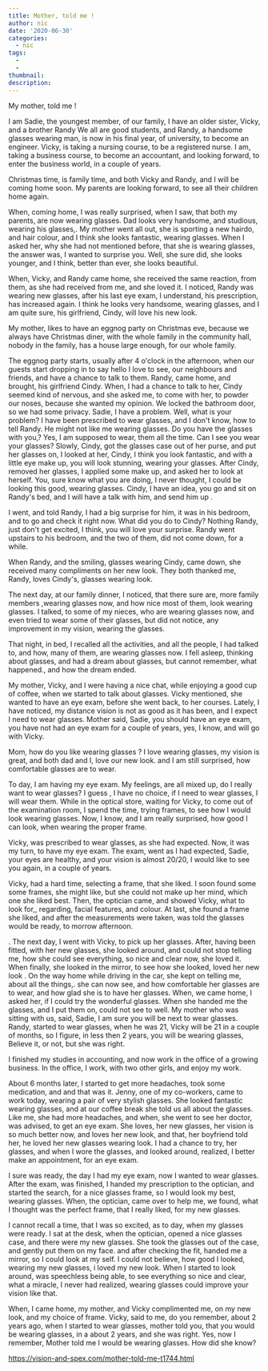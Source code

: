 ```yaml
---
title: Mother, told me !
author: nic
date: '2020-06-30'
categories:
  - nic
tags:
  - 
  - 
thumbnail: 
description: 
---
```


My mother, told me !


I am Sadie, the youngest member, of our family, I have an older sister, Vicky, and a brother Randy
We all are good students, and Randy, a handsome glasses wearing man, is now in his final year, of university, to become an engineer.
Vicky, is taking a nursing course, to be a registered nurse.
I am, taking a business course, to become an accountant, and looking forward, to enter the business world, in a couple of years.


Christmas time, is family time, and both Vicky and Randy, and I will be coming home soon. 
My parents are looking forward, to see all their children home again. 


When, coming home, I was really surprised, when I saw, that both my parents, are
now wearing glasses.
Dad looks very handsome, and studious, wearing his glasses,.
My mother went all out, she is sporting a new hairdo, and hair colour, and I think she looks fantastic, wearing glasses.
When I asked her, why she had not mentioned before, that she is wearing glasses, the answer was, I wanted to surprise you.
Well, she sure did, she looks younger, and I think, better than ever, she looks beautiful.


When, Vicky, and Randy came home, she received the same reaction, from them, as she had received from me, and she loved it.
I noticed, Randy was wearing new glasses, after his last eye exam, I understand, his prescription, has increased again.
I think he looks very handsome, wearing glasses, and I am quite sure, his girlfriend, Cindy, will love his new look.


My mother, likes to have an eggnog party on Christmas eve, because we always have Christmas diner, with the whole family in the community hall, nobody in the family, has a house large enough, for our whole family.


The eggnog party starts, usually after 4 o'clock in the afternoon, when our guests start dropping in to say hello
I love to see, our neighbours and friends, and have a chance to talk to them.
Randy, came home, and brought, his girlfriend Cindy. 
When, I had a chance to talk to her, Cindy seemed kind of nervous, and she asked me, to come with her, to powder our noses, because she wanted my opinion.
We locked the bathroom door, so we had some privacy.
Sadie, I have a problem.
Well, what is your problem?
I have been prescribed to wear glasses, and I don't know, how to tell Randy.
He might not like me wearing glasses.
Do you have the glasses with you,?
Yes, I am supposed to wear, them all the time.
Can I see you wear your glasses? 
Slowly, Cindy, got the glasses case out of her purse, and put her glasses on,
I looked at her, Cindy, I think you look fantastic, and with a little eye make up, you will look stunning, wearing your glasses.
After Cindy, removed her glasses, I applied some make up, and asked her to look at herself. 
You, sure know what you are doing, I never thought, I could be looking this good, wearing glasses.
Cindy, I have an idea, you go and sit on Randy's bed, and I will have a talk with him, and send him up .


I went, and told Randy, I had a big surprise for him, it was in his bedroom, and to go and check it right now.
What did you do to Cindy?
Nothing Randy, just don't get excited, I think, you will love your surprise.
Randy went upstairs to his bedroom, and the two of them, did not come down,
for a while.


When Randy, and the smiling, glasses wearing Cindy, came down, she received many compliments on her new look. 
They both thanked me, Randy, loves Cindy's, glasses wearing look.


The next day, at our family dinner, I noticed, that there sure are, more family members ,wearing glasses now, and how nice most of them, look wearing glasses.
I talked, to some of my nieces, who are wearing glasses now, and even tried to wear some of their glasses, but did not notice, any improvement in my vision, wearing the glasses.


That night, in bed, I recalled all the activities, and all the people, I had talked to, and how, many of them, are wearing glasses now.
I fell asleep, thinking about glasses, and had a dream about glasses, but cannot remember, what happened., and how the dream ended.


My mother, Vicky, and I were having a nice chat, while enjoying a good cup of coffee, when we started to talk about glasses.
Vicky mentioned, she wanted to have an eye exam, before she went back, to her courses. 
Lately, I have noticed, my distance vision is not as good as it has been, and I expect I need to wear glasses.
Mother said, Sadie, you should have an eye exam, you have not had an eye exam for a couple of years, yes, I know, and will go with Vicky.


Mom, how do you like wearing glasses ?
I love wearing glasses, my vision is great, and both dad and I, love our new look.
and I am still surprised, how comfortable glasses are to wear.


To day, I am having my eye exam.
My feelings, are all mixed up, do I really want to wear glasses?
I guess , I have no choice, if I need to wear glasses, I will wear them.
While in the optical store, waiting for Vicky, to come out of the examination room,
I spend the time, trying frames, to see how I would look wearing glasses.
Now, I know, and I am really surprised, how good I can look, when wearing the proper frame.


Vicky, was prescribed to wear glasses, as she had expected.
Now, it was my turn, to have my eye exam.
The exam, went as I had expected, Sadie, your eyes are healthy, and your vision is almost 20/20, I would like to see you again, in a couple of years.


Vicky, had a hard time, selecting a frame, that she liked.
I soon found some some frames, she might like, but she could not make up her mind, which one she liked best.
Then, the optician came, and showed Vicky, what to look for,, regarding, facial features, and colour.
At last, she found a frame she liked, and after the measurements were taken, was told the glasses would be ready, to morrow afternoon.


.
The next day, I went with Vicky, to pick up her glasses.
After, having been fitted, with her new glasses, she looked around, and could not stop telling me, how she could see everything, so nice and clear now, she loved it.
When finally, she looked in the mirror, to see how she looked, loved her new look
.
On the way home while driving in the car, she kept on telling me, about all the things,. she can now see, and how comfortable her glasses are to wear, and how glad she is to have her glasses.
When, we came home, I asked her, if I could try the wonderful glasses.
When she handed me the glasses, and I put them on, could not see to well. 
My mother who was sitting with us, said, Sadie, I am sure you will be next to wear glasses.
Randy, started to wear glasses, when he was 21, Vicky will be 21 in a couple of months, so I figure, in less then 2 years, you will be wearing glasses,
Believe it, or not, but she was right.


I finished my studies in accounting, and now work in the office of a growing business.
In the office, I work, with two other girls, and enjoy my work.


About 6 months later, I started to get more headaches, took some medication, and 
and that was it.
Jenny, one of my co-workers, came to work today, wearing a pair of very stylish glasses.
She looked fantastic wearing glasses, and at our coffee break she told us all about the glasses.
Like me, she had more headaches, and when, she went to see her doctor, 
was advised, to get an eye exam.
She loves, her new glasses, her vision is so much better now, and loves her new look, and that, her boyfriend told her, he loved her new glasses wearing look.
I had a chance to try, her glasses, and when I wore the glasses, and looked around, realized, I better make an appointment, for an eye exam.


I sure was ready, the day I had my eye exam, now I wanted to wear glasses.
After the exam, was finished, I handed my prescription to the optician, and started the search, for a nice glasses frame, so I would look my best, wearing glasses.
When, the optician, came over to help me, we found, what I thought was the perfect frame, that I really liked, for my new glasses.


I cannot recall a time, that I was so excited, as to day, when my glasses were ready.
I sat at the desk, when the optician, opened a nice glasses case, and there were my new glasses. 
She took the glasses out of the case, and gently put them on my face.
and after checking the fit, handed me a mirror, so I could look at my self.
I could not believe, how good I looked, wearing my new glasses, i loved my new look.
When I started to look around, was speechless being able, to see everything so nice and clear, what a miracle, I never had realized, wearing glasses could improve your vision like that.


When, I came home, my mother, and Vicky complimented me, on my new look, and my choice of frame.
Vicky, said to me, do you remember, about 2 years ago, when I started to wear glasses, mother told you, that you would be wearing glasses, in a about 2 years, and she was right. Yes, now I remember, Mother told me I would be wearing glasses.
How did she know?

https://vision-and-spex.com/mother-told-me-t1744.html
